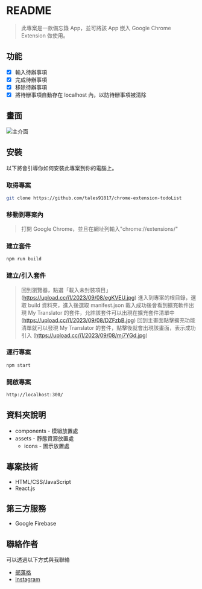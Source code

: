 # README

> 此專案是一款備忘錄 App，並可將該 App 嵌入 Google Chrome Extension 做使用。

## 功能

- [x] 輸入待辦事項
- [x] 完成待辦事項
- [x] 移除待辦事項
- [x] 將待辦事項自動存在 localhost 內，以防待辦事項被清除

## 畫面

![主介面](https://upload.cc/i1/2023/09/08/7VAXGh.png)

## 安裝

以下將會引導你如何安裝此專案到你的電腦上。

### 取得專案

```bash
git clone https://github.com/tales91817/chrome-extension-todoList
```

### 移動到專案內

> 打開 Google Chrome，並且在網址列輸入"chrome://extensions/"

### 建立套件

```bash
npm run build
```

### 建立/引入套件

> 回到瀏覽器，點選「載入未封裝項目」(https://upload.cc/i1/2023/09/08/egKVEU.jpg)
> 進入到專案的根目錄，選取 build 資料夾，進入後選取 manifest.json
> 載入成功後會看到擴充軟件出現 My Translator 的套件，允許該套件可以出現在擴充套件清單中 (https://upload.cc/i1/2023/09/08/DZFzbB.jpg)
> 回到主畫面點擊擴充功能清單就可以發現 My Translator 的套件，點擊後就會出現該畫面，表示成功引入 (https://upload.cc/i1/2023/09/08/mj7YGd.jpg)

### 運行專案

```bash
npm start
```

### 開啟專案

```bash
http://localhost:300/
```

## 資料夾說明

- components - 模組放置處
- assets - 靜態資源放置處
  - icons - 圖示放置處

## 專案技術

- HTML/CSS/JavaScript
- React.js

## 第三方服務

- Google Firebase

## 聯絡作者

可以透過以下方式與我聯絡

- [部落格](https://medium.com/@tales91817)
- [Instagram](https://www.instagram.com/lulumi_wei/)
